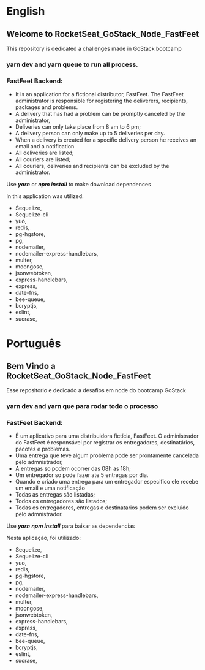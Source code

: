 # English

## Welcome to RocketSeat_GoStack_Node_FastFeet

This repository is dedicated a challenges made in GoStack bootcamp

### yarn dev and yarn queue to run all process.

### FastFeet Backend: 
- It is an application for a fictional distributor, FastFeet. The FastFeet administrator is responsible for registering the deliverers, recipients, packages and problems.
- A delivery that has had a problem can be promptly canceled by the administrator,
- Deliveries can only take place from 8 am to 6 pm;
- A delivery person can only make up to 5 deliveries per day.
- When a delivery is created for a specific delivery person he receives an email and a notification
- All deliveries are listed;
- All couriers are listed;
- All couriers, deliveries and recipients can be excluded by the administrator. 

Use ***yarn*** or ***npm install*** to make download dependences

In this application was utilized:
- Sequelize,
- Sequelize-cli
- yuo,
- redis,
- pg-hgstore,
- pg,
- nodemailer,
- nodemailer-express-handlebars,
- multer,
- moongose,
- jsonwebtoken,
- express-handlebars,
- express,
- date-fns,
- bee-queue,
- bcryptjs,
- eslint,
- sucrase,

# Português

## Bem Vindo a RocketSeat_GoStack_Node_FastFeet

Esse repositorio e dedicado a desafios em node do bootcamp GoStack

### yarn dev and yarn que para rodar todo o processo

### FastFeet Backend: 
- É um aplicativo para uma distribuidora fictícia, FastFeet. O administrador do FastFeet é responsável por registrar os entregadores, destinatários, pacotes e problemas.
- Uma entrega que teve algum problema pode ser prontamente cancelada pelo admnistrador,
- A entregas so podem ocorrer das 08h as 18h;
- Um entregador so pode fazer ate 5 entregas por dia.
- Quando e criado uma entrega para um entregador especifico ele recebe um email e uma notificação
- Todas as entregas são listadas;
- Todos os entregadores são listados;
- Todas os entregadores, entregas e destinatarios podem ser excluido pelo admnistrador.

Use ***yarn*** ***npm install*** para baixar as dependencias

Nesta aplicação, foi utilizado:
- Sequelize,
- Sequelize-cli
- yuo,
- redis,
- pg-hgstore,
- pg,
- nodemailer,
- nodemailer-express-handlebars,
- multer,
- moongose,
- jsonwebtoken,
- express-handlebars,
- express,
- date-fns,
- bee-queue,
- bcryptjs,
- eslint,
- sucrase,

